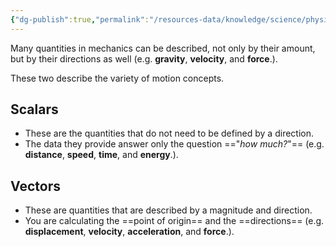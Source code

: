 ```yaml
---
{"dg-publish":true,"permalink":"/resources-data/knowledge/science/physics/vectors-and-scalars/"}
---
```


Many quantities in mechanics can be described, not only by their amount, but by their directions as well (e.g. **gravity**, **velocity**, and **force**.).

These two describe the variety of motion concepts.

## Scalars
* These are the quantities that do not need to be defined by a direction.
* The data they provide answer only the question =="*how much?*"== (e.g. **distance**, **speed**, **time**, and **energy**.).

## Vectors
* These are quantities that are described by a magnitude and direction.
* You are calculating the ==point of origin== and the ==directions== (e.g. **displacement**, **velocity**, **acceleration**, and **force**.).
